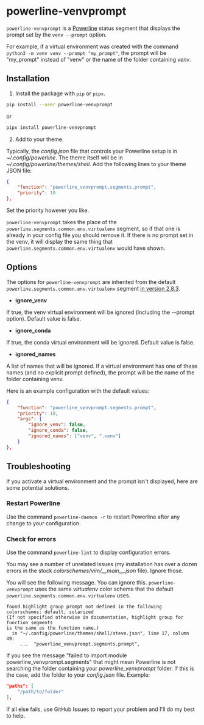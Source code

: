 # powerline-venvprompt

`powerline-venvprompt` is a [Powerline](https://github.com/powerline/powerline) status segment that displays the prompt set by the `venv --prompt` option.

For example, if a virtual environment was created with the command `python3 -m venv venv --prompt "my_prompt"`, the prompt will be "my_prompt" instead of "venv" or the name of the folder containing *venv*.

## Installation

1. Install the package with `pip` or `pipx`.

```bash
pip install --user powerline-venvprompt
```
or
```bash
pipx install powerline-venvprompt
```

2. Add to your theme.

Typically, the *config.json* file that controls your Powerline setup is in *~/.config/powerline*. The theme itself will be in *~/.config/powerline/themes/shell*. Add the following lines to your theme JSON file:

```JSON
{
    "function": "powerline_venvprompt.segments.prompt",
    "priority": 10
},
```

Set the priority however you like. 

`powerline-venvprompt` takes the place of the `powerline.segments.common.env.virtualenv` segment, so if that one is already in your config file you should remove it. If there is no prompt set in the venv, it will display the same thing that `powerline.segments.common.env.virtualenv` would have shown.

## Options

The options for `powerline-venvprompt` are inherited from the default `powerline.segments.common.env.virtualenv` segment [in version 2.8.3](https://github.com/powerline/powerline/blob/2.8.3/powerline/segments/common/env.py).

- **ignore_venv**

If true, the venv virtual environment will be ignored (including the --prompt option). Default value is false.

- **ignore_conda**

If true, the conda virtual environment will be ignored. Default value is false.

- **ignored_names**

A list of names that will be ignored. If a virtual environment has one of these names (and no explicit prompt defined), the prompt will be the name of the folder containing venv.

Here is an example configuration with the default values:

```JSON
{
    "function": "powerline_venvprompt.segments.prompt",
    "priority": 10,
    "args": {
        "ignore_venv": false,
        "ignore_conda": false,
        "ignored_names": ["venv", ".venv"]
    }
},
```

## Troubleshooting

If you activate a virtual environment and the prompt isn't displayed, here are some potential solutions.

### Restart Powerline

Use the command `powerline-daemon -r` to restart Powerline after any change to your configuration.

### Check for errors

Use the command `powerline-lint` to display configuration errors. 

You may see a number of unrelated issues (my installation has over a dozen errors in the stock *colorschemes/vim/\_\_main\_\_.json* file). Ignore those.

You will see the following message. You can ignore this. `powerline-venvprompt` uses the same *virtualenv* color scheme that the default `powerline.segments.common.env.virtualenv` uses.

```
found highlight group prompt not defined in the following colorschemes: default, solarized
(If not specified otherwise in documentation, highlight group for function segments
is the same as the function name.)
  in "~/.config/powerline/themes/shell/steve.json", line 17, column 49:
     ...  "powerline_venvprompt.segments.prompt",
```

If you see the message "failed to import module powerline_venvprompt.segments" that might mean Powerline is not searching the folder containing your *powerline_venvprompt* folder. If this is the case, add the folder to your *config.json* file. Example:

```json
"paths": [
    "/path/to/folder"
],
```

If all else fails, use GitHub Issues to report your problem and I'll do my best to help.
